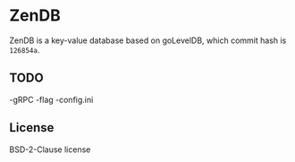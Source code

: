 # ZenDB

ZenDB is a key-value database based on goLevelDB, which commit hash is `126854a`.

## TODO

-gRPC
-flag
-config.ini

## License

BSD-2-Clause license
